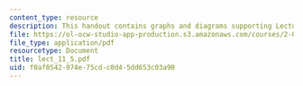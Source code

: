 ```yaml
---
content_type: resource
description: This handout contains graphs and diagrams supporting Lecture 11.
file: https://ol-ocw-studio-app-production.s3.amazonaws.com/courses/2-067-advanced-structural-dynamics-and-acoustics-13-811-spring-2004/f0af0542974e75cdc0d45dd653c03a90_lect_11_5.pdf
file_type: application/pdf
resourcetype: Document
title: lect_11_5.pdf
uid: f0af0542-974e-75cd-c0d4-5dd653c03a90
---
```

